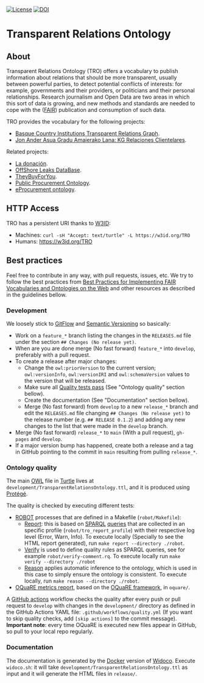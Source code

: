 [![License](https://img.shields.io/badge/license-Apache2.0-blue.svg)](https://opensource.org/licenses/Apache-2.0)
[![DOI](https://zenodo.org/badge/476618172.svg)](https://zenodo.org/badge/latestdoi/476618172)

# Transparent Relations Ontology

## About

Transparent Relations Ontology (TRO) offers a vocabulary to publish information about relations that should be more transparent, usually between powerful parties, to detect potential conflicts of interests: for example, governments and their providers, or politicians and their personal relationships. Research journalism and Open Data are two areas in which this sort of data is growing, and new methods and standards are needed to cope with the ([FAIR](https://www.go-fair.org/fair-principles/)) publication and consumption of such data.

TRO provides the vocabulary for the following projects:

* [Basque Country Institutions Transparent Relations Graph](https://github.com/mikel-egana-aranguren/BasqueCountryInstitutionsTransparentRelationsGraph).
* [Jon Ander Asua Gradu Amaierako Lana: KG Relaciones Clientelares](https://github.com/JonAnderAsua/TFG-KG-RelacionesClientelares).

Related projects:

* [La donación](https://ladonacion.es/).
* [OffShore Leaks DataBase](https://offshoreleaks.icij.org/).
* [TheyBuyForYou](https://github.com/TBFY).
* [Public Procurement Ontology](http://contsem.unizar.es/def/sector-publico/pproc).
* [eProcurement ontology](https://joinup.ec.europa.eu/collection/eprocurement/solution/eprocurement-ontology).

## HTTP Access

TRO has a persistent URI thanks to [W3ID](https://github.com/perma-id/w3id.org/tree/master/TRO):

* Machines: `curl -sH "Accept: text/turtle" -L https://w3id.org/TRO`
* Humans: https://w3id.org/TRO

## Best practices

Feel free to contribute in any way, with pull requests, issues, etc. We try to follow the best practices from [Best Practices for Implementing FAIR Vocabularies and Ontologies on the Web](https://arxiv.org/abs/2003.13084) and other resources as described in the guidelines bellow.

### Development

We loosely stick to [GitFlow](https://nvie.com/posts/a-successful-git-branching-model/) and [Semantic Versioning](https://semver.org/) so basically:

* Work on a `feature_*` branch listing the changes in the `RELEASES.md` file under the section `## Changes (No release yet)`.
* When are you are done merge (No fast forward) `feature_*` into `develop`, preferably with a pull request.
* To create a release after major changes:
  * Change the `owl:priorVersion` to the current version; `owl:versionInfo`, `owl:versionIRI` and `owl:schemaVersion` values to the version that will be released.
  * Make sure all [Quality tests pass](https://github.com/mikel-egana-aranguren/Transparent-Relations-Ontology/actions) (See "Ontology quality" section bellow).
  * Create the documentation (See "Documentation" section bellow).
  * Merge (No fast forward) from `develop` to a new `release_*` branch and edit the `RELEASES.md` file changing `## Changes (No release yet)` to the release number (e.g. `## RELEASE 0.1.2`) and adding any new changes to the list that were made in the `develop` branch.
* Merge (No fast forward) `release_*` to `main` (With a pull request), `gh-pages` and `develop`.
* If a major version bump has happened, create both a release and a tag in GitHub pointing to the commit in `main` resulting from pulling `release_*`.

### Ontology quality

The main [OWL](ontology) file in [Turtle](https://www.w3.org/TR/turtle/) lives at `development/TransparentRelationsOntology.ttl`, and it is produced using [Protégé](https://protege.stanford.edu/).

The quality is checked by executing different tests:

* [ROBOT](https://github.com/ontodev/robot) processes that are defined in a Makefile (`robot/Makefile`):
  * [Report](http://robot.obolibrary.org/report#report-level-error): this is based on [SPARQL](https://www.w3.org/TR/sparql11-query/) [queries](http://robot.obolibrary.org/report_queries/) that are collected in an specific profile (`robot/tro_report_profile`) with their respective log level (Error, Warn, Info). To execute locally (Specially to see the HTML report generated), run `make report --directory ./robot`.
  * [Verify](http://robot.obolibrary.org/verify) is used to define quality rules as SPARQL queries, see for example `robot/verify-comment.rq`. To execute locally run `make verify --directory ./robot` 
  * [Reason](http://robot.obolibrary.org/reason) applies automatic inference to the ontology, which is used in this case to simply ensure the ontology is consistent. To execute locally, run `make reason --directory ./robot`.
* [OQuaRE metrics report](https://github.com/tecnomod-um/oquare-metrics), based on the [OQuaRE framework](https://semantics.inf.um.es/oquare/), in `oquare/`.

A [GitHub actions](https://github.com/mikel-egana-aranguren/Transparent-Relations-Ontology/actions) workflow checks the quality after every push or pull request to `develop` with changes in the `development/` directory as defined in the GitHub Actions YAML file: `.github/workflows/quality.yml` (If you want to skip quality checks, add `[skip actions]` to the commit message). **Important note**: every time OQuaRE is executed new files appear in GitHub, so pull to your local repo regularly.

### Documentation

The documentation is generated by the [Docker](https://www.docker.com/) version of [Widoco](https://dgarijo.github.io/Widoco/). Execute `widoco.sh`: it will take `development/TransparentRelationsOntology.ttl` as input and it will generate the HTML files in `release/`.
